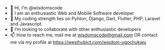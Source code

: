 - 👋 Hi, I’m @wisdomscode
- 👀 I am an enthusiastic Web and Mobile Software developer
- 🏢 My coding strength  lies on Pyhton, Django, Dart, Flutter, PHP, Laravel and Javascript.
- 💞️ I’m looking to collaborate with other enthusiastic developers 
- 📫 How to reach me, mail me at wisdomscode@gmail.com OR contact me via my profile at https://westhubict.com/wisdom-ugochukwu

<!---
wisdomscode/wisdomscode is a ✨ special ✨ repository because its `README.md` (this file) appears on your GitHub profile.
You can click the Preview link to take a look at your changes.
--->
